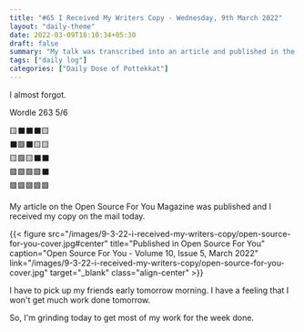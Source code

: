 ```yaml
---
title: "#65 I Received My Writers Copy - Wednesday, 9th March 2022"
layout: "daily-theme"
date: 2022-03-09T18:10:34+05:30
draft: false
summary: "My talk was transcribed into an article and published in the Open Source For You Magazine. I got my author's copy today!"
tags: ["daily log"]
categories: ["Daily Dose of Pottekkat"]
---
```


I almost forgot.

Wordle 263 5/6

🟨⬛⬛⬛🟨\
⬛🟩⬛🟨🟨\
🟨🟩🟨⬛⬛\
🟩🟩🟩🟩⬛\
🟩🟩🟩🟩🟩

My article on the Open Source For You Magazine was published and I received my copy on the mail today.

{{< figure src="/images/9-3-22-i-received-my-writers-copy/open-source-for-you-cover.jpg#center" title="Published in Open Source For You" caption="Open Source For You - Volume 10, Issue 5, March 2022" link="/images/9-3-22-i-received-my-writers-copy/open-source-for-you-cover.jpg" target="_blank" class="align-center" >}}

I have to pick up my friends early tomorrow morning. I have a feeling that I won't get much work done tomorrow.

So, I'm grinding today to get most of my work for the week done.

